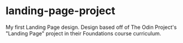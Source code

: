 # landing-page-project
My first Landing Page design. Design based off of The Odin Project's "Landing Page" project in their Foundations course curriculum.
